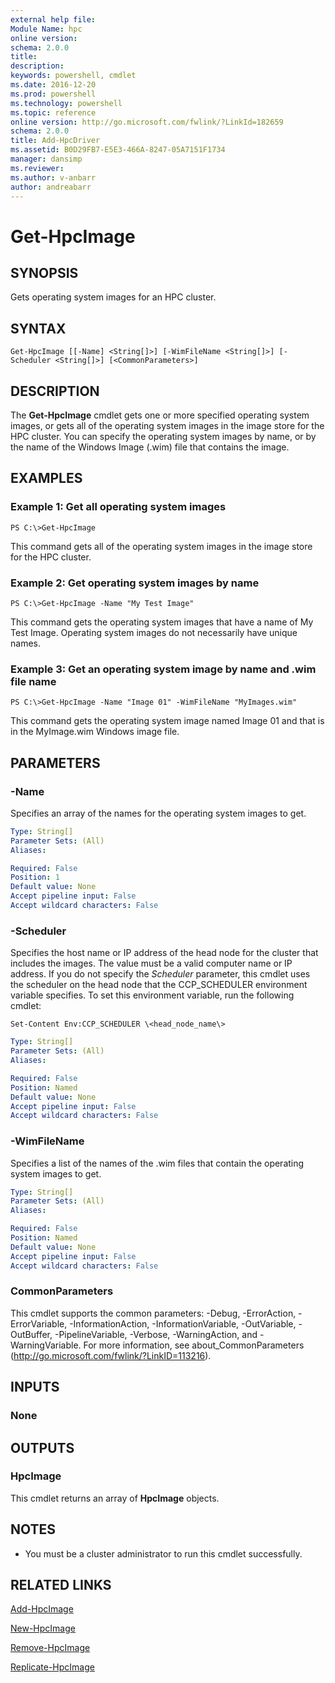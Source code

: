 ```yaml
---
external help file:
Module Name: hpc
online version:
schema: 2.0.0
title:
description:
keywords: powershell, cmdlet
ms.date: 2016-12-20
ms.prod: powershell
ms.technology: powershell
ms.topic: reference
online version: http://go.microsoft.com/fwlink/?LinkId=182659
schema: 2.0.0
title: Add-HpcDriver
ms.assetid: B0D29FB7-E5E3-466A-8247-05A7151F1734
manager: dansimp
ms.reviewer:
ms.author: v-anbarr
author: andreabarr
---
```


# Get-HpcImage

## SYNOPSIS
Gets operating system images for an HPC cluster.

## SYNTAX

```
Get-HpcImage [[-Name] <String[]>] [-WimFileName <String[]>] [-Scheduler <String[]>] [<CommonParameters>]
```

## DESCRIPTION
The **Get-HpcImage** cmdlet gets one or more specified operating system images, or gets all of the operating system images in the image store for the HPC cluster.
You can specify the operating system images by name, or by the name of the Windows Image (.wim) file that contains the image.

## EXAMPLES

### Example 1: Get all operating system images
```
PS C:\>Get-HpcImage
```

This command gets all of the operating system images in the image store for the HPC cluster.

### Example 2: Get operating system images by name
```
PS C:\>Get-HpcImage -Name "My Test Image"
```

This command gets the operating system images that have a name of My Test Image.
Operating system images do not necessarily have unique names.

### Example 3: Get an operating system image by name and .wim file name
```
PS C:\>Get-HpcImage -Name "Image 01" -WimFileName "MyImages.wim"
```

This command gets the operating system image named Image 01 and that is in the MyImage.wim Windows image file.

## PARAMETERS

### -Name
Specifies an array of the names for the operating system images to get.

```yaml
Type: String[]
Parameter Sets: (All)
Aliases:

Required: False
Position: 1
Default value: None
Accept pipeline input: False
Accept wildcard characters: False
```

### -Scheduler
Specifies the host name or IP address of the head node for the cluster that includes the images.
The value must be a valid computer name or IP address.
If you do not specify the *Scheduler* parameter, this cmdlet uses the scheduler on the head node that the CCP_SCHEDULER environment variable specifies.
To set this environment variable, run the following cmdlet:

`Set-Content Env:CCP_SCHEDULER \<head_node_name\>`

```yaml
Type: String[]
Parameter Sets: (All)
Aliases:

Required: False
Position: Named
Default value: None
Accept pipeline input: False
Accept wildcard characters: False
```

### -WimFileName
Specifies a list of the names of the .wim files that contain the operating system images to get.

```yaml
Type: String[]
Parameter Sets: (All)
Aliases:

Required: False
Position: Named
Default value: None
Accept pipeline input: False
Accept wildcard characters: False
```

### CommonParameters
This cmdlet supports the common parameters: -Debug, -ErrorAction, -ErrorVariable, -InformationAction, -InformationVariable, -OutVariable, -OutBuffer, -PipelineVariable, -Verbose, -WarningAction, and -WarningVariable. For more information, see about_CommonParameters (http://go.microsoft.com/fwlink/?LinkID=113216).

## INPUTS

### None

## OUTPUTS

### HpcImage
This cmdlet returns an array of **HpcImage** objects.

## NOTES
* You must be a cluster administrator to run this cmdlet successfully.

## RELATED LINKS

[Add-HpcImage](./Add-HpcImage.md)

[New-HpcImage](./New-HpcImage.md)

[Remove-HpcImage](./Remove-HpcImage.md)

[Replicate-HpcImage](./Replicate-HpcImage.md)
